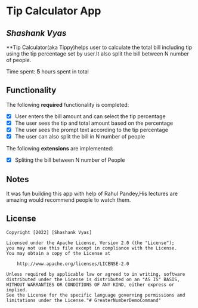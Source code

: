 # Tip Calculator App

## *Shashank Vyas*

**Tip Calculator(aka Tippy)helps user to calculate the total bill including tip using the tip percentage set by user.It also split the bill between N number of people.

Time spent: **5** hours spent in total

## Functionality

The following **required** functionality is completed:

* [x] User enters the bill amount and can select the tip percentage
* [x] The user sees the tip and total amount based on the percentage
* [x] The user sees the prompt text according to the tip percentage
* [x] The user can also split the bill in N number of people

The following **extensions** are implemented:

* [x] Spliting the bill between N number of People


## Notes

It was fun building this app with help of Rahul Pandey,His lectures are amazing would recommend people to watch them.


## License

    Copyright [2022] [Shashank Vyas]

    Licensed under the Apache License, Version 2.0 (the "License");
    you may not use this file except in compliance with the License.
    You may obtain a copy of the License at

        http://www.apache.org/licenses/LICENSE-2.0

    Unless required by applicable law or agreed to in writing, software
    distributed under the License is distributed on an "AS IS" BASIS,
    WITHOUT WARRANTIES OR CONDITIONS OF ANY KIND, either express or implied.
    See the License for the specific language governing permissions and
    limitations under the License."# GreaterNumberDemoCommand"